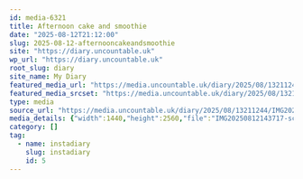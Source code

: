 ```yaml
---
id: media-6321
title: Afternoon cake and smoothie
date: "2025-08-12T21:12:00"
slug: 2025-08-12-afternooncakeandsmoothie
site: "https://diary.uncountable.uk"
wp_url: "https://diary.uncountable.uk"
root_slug: diary
site_name: My Diary
featured_media_url: "https://media.uncountable.uk/diary/2025/08/13211244/IMG20250812143717-scaled.webp"
featured_media_srcset: "https://media.uncountable.uk/diary/2025/08/13211244/IMG20250812143717-169x300.webp 169w, https://media.uncountable.uk/diary/2025/08/13211244/IMG20250812143717-576x1024.webp 576w, https://media.uncountable.uk/diary/2025/08/13211244/IMG20250812143717-150x150.webp 150w, https://media.uncountable.uk/diary/2025/08/13211244/IMG20250812143717-360x640.webp 360w, https://media.uncountable.uk/diary/2025/08/13211244/IMG20250812143717-scaled.webp 1440w"
type: media
source_url: "https://media.uncountable.uk/diary/2025/08/13211244/IMG20250812143717-scaled.webp"
media_details: {"width":1440,"height":2560,"file":"IMG20250812143717-scaled.webp","filesize":174500,"sizes":{"medium":{"file":"IMG20250812143717-169x300.webp","width":169,"height":300,"filesize":13820,"mime_type":"image/webp","source_url":"https://media.uncountable.uk/diary/2025/08/13211244/IMG20250812143717-169x300.webp"},"large":{"file":"IMG20250812143717-576x1024.webp","width":576,"height":1024,"filesize":56654,"mime_type":"image/webp","source_url":"https://media.uncountable.uk/diary/2025/08/13211244/IMG20250812143717-576x1024.webp"},"thumbnail":{"file":"IMG20250812143717-150x150.webp","width":150,"height":150,"filesize":10726,"mime_type":"image/webp","source_url":"https://media.uncountable.uk/diary/2025/08/13211244/IMG20250812143717-150x150.webp"},"mobwidth":{"file":"IMG20250812143717-360x640.webp","width":360,"height":640,"filesize":31718,"mime_type":"image/webp","source_url":"https://media.uncountable.uk/diary/2025/08/13211244/IMG20250812143717-360x640.webp"},"full":{"file":"IMG20250812143717-scaled.webp","width":1440,"height":2560,"mime_type":"image/webp","source_url":"https://media.uncountable.uk/diary/2025/08/13211244/IMG20250812143717-scaled.webp"}},"image_meta":{"aperture":"0","credit":"","camera":"","caption":"","created_timestamp":"0","copyright":"","focal_length":"0","iso":"0","shutter_speed":"0","title":"","orientation":"0","keywords":[]},"original_image":"IMG20250812143717.webp"}
category: []
tag:
  - name: instadiary
    slug: instadiary
    id: 5
---
```



